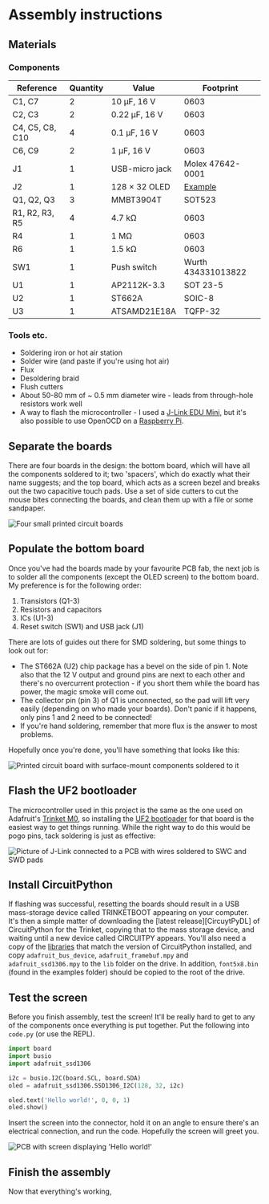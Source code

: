 # Assembly instructions

## Materials

### Components

| Reference       | Quantity | Value          | Footprint          |
| --------------- | -------- | -------------- | ------------------ |
| C1, C7          | 2        | 10 μF, 16 V    | 0603               |
| C2, C3          | 2        | 0.22 μF, 16 V  | 0603               |
| C4, C5, C8, C10 | 4        | 0.1 μF, 16 V   | 0603               |
| C6, C9          | 2        | 1 μF, 16 V     | 0603               |
| J1              | 1        | USB-micro jack | Molex 47642-0001   |
| J2              | 1        | 128 × 32 OLED  | [Example][aliexp]  |
| Q1, Q2, Q3      | 3        | MMBT3904T      | SOT523             |
| R1, R2, R3, R5  | 4        | 4.7 kΩ         | 0603               |
| R4              | 1        | 1 MΩ           | 0603               |
| R6              | 1        | 1.5 kΩ         | 0603               |
| SW1             | 1        | Push switch    | Wurth 434331013822 |
| U1              | 1        | AP2112K-3.3    | SOT 23-5           |
| U2              | 1        | ST662A         | SOIC-8             |
| U3              | 1        | ATSAMD21E18A   | TQFP-32            |

[aliexp]: https://www.aliexpress.com/item/32672229793.html

### Tools etc.

- Soldering iron or hot air station
- Solder wire (and paste if you're using hot air)
- Flux
- Desoldering braid
- Flush cutters
- About 50-80 mm of ~ 0.5 mm diameter wire - leads from through-hole resistors work well
- A way to flash the microcontroller - I used a [J-Link EDU Mini][jlink], but it's also possible to use OpenOCD on a [Raspberry Pi][piocd].

[jlink]: https://www.segger.com/products/debug-probes/j-link/models/j-link-edu-mini/
[piocd]: https://learn.adafruit.com/programming-microcontrollers-using-openocd-on-raspberry-pi

## Separate the boards

There are four boards in the design: the bottom board, which will have all the components soldered to it; two 'spacers', which do exactly what their name suggests; and the top board, which acts as a screen bezel and breaks out the two capacitive touch pads. Use a set of side cutters to cut the mouse bites connecting the boards, and clean them up with a file or some sandpaper.

![Four small printed circuit boards](separated.jpg)

## Populate the bottom board

Once you've had the boards made by your favourite PCB fab, the next job is to solder all the components (except the OLED screen) to the bottom board. My preference is for the following order:

1. Transistors (Q1-3)
2. Resistors and capacitors
3. ICs (U1-3)
4. Reset switch (SW1) and USB jack (J1)

There are lots of guides out there for SMD soldering, but some things to look out for:

- The ST662A (U2) chip package has a bevel on the side of pin 1. Note also that the 12 V output and ground pins are next to each other and there's no overcurrent protection - if you short them while the board has power, the magic smoke will come out.
- The collector pin (pin 3) of Q1 is unconnected, so the pad will lift very easily (depending on who made your boards). Don't panic if it happens, only pins 1 and 2 need to be connected!
- If you're hand soldering, remember that more flux is the answer to most problems.

Hopefully once you're done, you'll have something that looks like this:

![Printed circuit board with surface-mount components soldered to it](bottom.jpg)

## Flash the UF2 bootloader

The microcontroller used in this project is the same as the one used on Adafruit's [Trinket M0][trinket], so installing the [UF2 bootloader][bootloader] for that board is the easiest way to get things running. While the right way to do this would be pogo pins, tack soldering is just as effective:

![Picture of J-Link connected to a PCB with wires soldered to SWC and SWD pads](flashing.jpg)

[trinket]: https://www.adafruit.com/product/3500
[bootloader]: https://github.com/adafruit/uf2-samdx1

## Install CircuitPython

If flashing was successful, resetting the boards should result in a USB mass-storage device called TRINKETBOOT appearing on your computer. It's then a simple matter of downloading the [latest release][CircuytPyDL] of CircuitPython for the Trinket, copying that to the mass storage device, and waiting until a new device called CIRCUITPY appears. You'll also need a copy of the [libraries][] that match the version of CircuitPython installed, and copy `adafruit_bus_device`, `adafruit_framebuf.mpy` and `adafruit_ssd1306.mpy` to the `lib` folder on the drive. In addition, `font5x8.bin` (found in the examples folder) should be copied to the root of the drive.

[CircuitPyDL]: https://circuitpython.org/board/trinket_m0/
[libraries]: https://circuitpython.org/libraries

## Test the screen

Before you finish assembly, test the screen! It'll be really hard to get to any of the components once everything is put together. Put the following into `code.py` (or use the REPL).

``` python
import board
import busio
import adafruit_ssd1306

i2c = busio.I2C(board.SCL, board.SDA)
oled = adafruit_ssd1306.SSD1306_I2C(128, 32, i2c)

oled.text('Hello world!', 0, 0, 1)
oled.show()
```

Insert the screen into the connector, hold it on an angle to ensure there's an electrical connection, and run the code. Hopefully the screen will greet you.

![PCB with screen displaying 'Hello world!'](screen.jpg)

## Finish the assembly

Now that everything's working,
